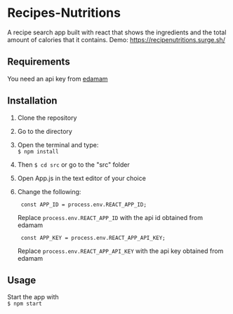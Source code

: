 # Recipes-Nutritions
A recipe search app built with react that shows the ingredients and the total amount of calories that it contains. 
Demo: https://recipenutritions.surge.sh/

## Requirements
You need an api key from [edamam](https://developer.edamam.com/edamam-recipe-api "edamam")

## Installation
1. Clone the repository
2. Go to the directory
3. Open the terminal and type: <br>
`
$ npm install
`
4. Then `$ cd src` or go to the "src" folder
5. Open App.js in the text editor of your choice
6. Change the following:

		const APP_ID = process.env.REACT_APP_ID;
	Replace `process.env.REACT_APP_ID` with the api id obtained from edamam

		const APP_KEY = process.env.REACT_APP_API_KEY; 
	Replace `process.env.REACT_APP_API_KEY` with the api key obtained from edamam

## Usage
Start the app with <br>
`
$ npm start
`
